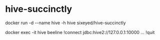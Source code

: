 # hive-succinctly

docker run -d --name hive -h hive sixeyed/hive-succinctly

docker exec -it hive beeline
!connect jdbc:hive2://127.0.0.1:10000
...
!quit
